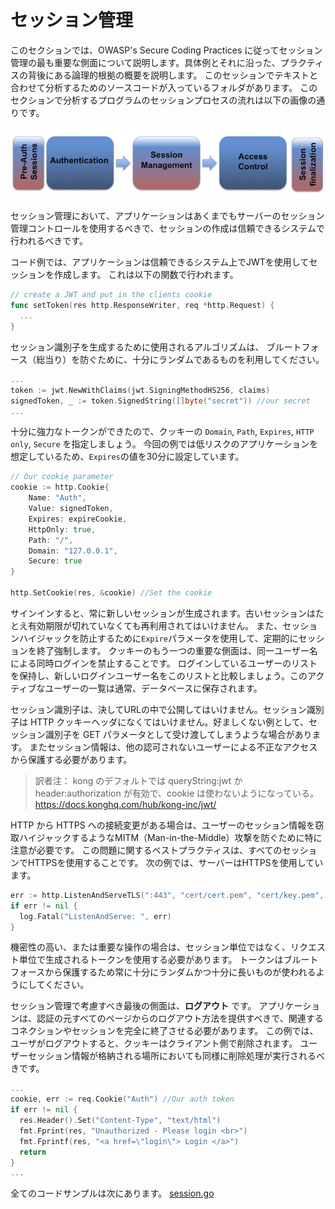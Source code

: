 セッション管理
===========

このセクションでは、OWASP's Secure Coding Practices に従ってセッション管理の最も重要な側面について説明します。具体例とそれに沿った、プラクティスの背後にある論理的根拠の概要を説明します。
このセッションでテキストと合わせて分析するためのソースコードが入っているフォルダがあります。
このセクションで分析するプログラムのセッションプロセスの流れは以下の画像の通りです。

![SessionManagementOverview](img/SessionManagementOverview.png)

セッション管理において、アプリケーションはあくまでもサーバーのセッション管理コントロールを使用するべきで、セッションの作成は信頼できるシステムで行われるべきです。

コード例では、アプリケーションは信頼できるシステム上でJWTを使用してセッションを作成します。
これは以下の関数で行われます。

```go
// create a JWT and put in the clients cookie
func setToken(res http.ResponseWriter, req *http.Request) {
  ...
}
```

セッション識別子を生成するために使用されるアルゴリズムは、
ブルートフォース（総当り）を防ぐために、十分にランダムであるものを利用してください。

```go
...
token := jwt.NewWithClaims(jwt.SigningMethodHS256, claims)
signedToken, _ := token.SignedString([]byte("secret")) //our secret
...
```

十分に強力なトークンができたので、クッキーの `Domain`, `Path`, `Expires`, `HTTP only`, `Secure` を指定しましょう。
今回の例では低リスクのアプリケーションを想定しているため、`Expires`の値を30分に設定しています。

```go
// Our cookie parameter
cookie := http.Cookie{
    Name: "Auth",
    Value: signedToken,
    Expires: expireCookie,
    HttpOnly: true,
    Path: "/",
    Domain: "127.0.0.1",
    Secure: true
}

http.SetCookie(res, &cookie) //Set the cookie
```

サインインすると、常に新しいセッションが生成されます。古いセッションはたとえ有効期限が切れていなくても再利用されてはいけません。
また、セッションハイジャックを防止するために`Expire`パラメータを使用して、定期的にセッションを終了強制します。
クッキーのもう一つの重要な側面は、同一ユーザー名による同時ログインを禁止することです。
ログインしているユーザーのリストを保持し、新しいログインユーザー名をこのリストと比較しましょう。このアクティブなユーザーの一覧は通常、データベースに保存されます。

セッション識別子は、決してURLの中で公開してはいけません。セッション識別子は
HTTP クッキーヘッダになくてはいけません。好ましくない例として、セッション識別子を GET パラメータとして受け渡してしまうような場合があります。
またセッション情報は、他の認可されないユーザーによる不正なアクセスから保護する必要があります。
> 訳者注： kong のデフォルトでは queryString:jwt か header:authorization が有効で、cookie は使わないようになっている。 https://docs.konghq.com/hub/kong-inc/jwt/

HTTP から HTTPS への接続変更がある場合は、ユーザーのセッション情報を窃取ハイジャックするようなMITM（Man-in-the-Middle）攻撃を防ぐために特に注意が必要です。
この問題に関するベストプラクティスは、すべてのセッションでHTTPSを使用することです。
次の例では、サーバーはHTTPSを使用しています。

```go
err := http.ListenAndServeTLS(":443", "cert/cert.pem", "cert/key.pem", nil)
if err != nil {
  log.Fatal("ListenAndServe: ", err)
}
```

機密性の高い、または重要な操作の場合は、セッション単位ではなく、リクエスト単位で生成されるトークンを使用する必要があります。
トークンはブルートフォースから保護するため常に十分にランダムかつ十分に長いものが使われるようにしてください。

セッション管理で考慮すべき最後の側面は、**ログアウト** です。
アプリケーションは、認証の元すべてのページからのログアウト方法を提供すべきで、関連するコネクションやセッションを完全に終了させる必要があります。
この例では、ユーザがログアウトすると、クッキーはクライアント側で削除されます。
ユーザーセッション情報が格納される場所においても同様に削除処理が実行されるべきです。

```go
...
cookie, err := req.Cookie("Auth") //Our auth token
if err != nil {
  res.Header().Set("Content-Type", "text/html")
  fmt.Fprint(res, "Unauthorized - Please login <br>")
  fmt.Fprintf(res, "<a href=\"login\"> Login </a>")
  return
}
...
```
全てのコードサンプルは次にあります。 [session.go](session.go)
